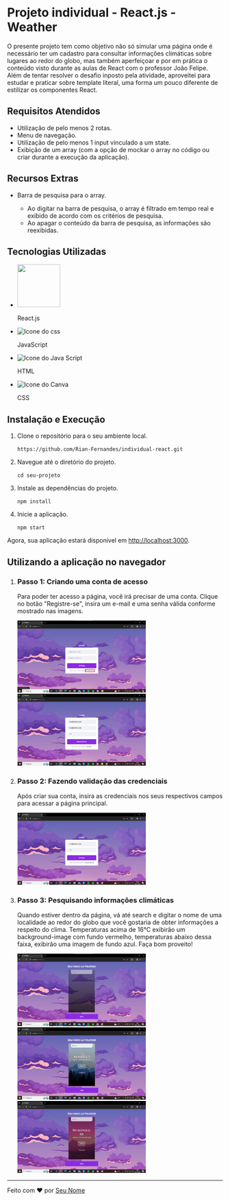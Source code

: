 <!DOCTYPE html>
<html lang="en">
<head>
    <meta charset="UTF-8">
    <meta name="viewport" content="width=device-width, initial-scale=1.0">
</head>
<body>
    <h1>Projeto individual - React.js - Weather</h1>
    <p>O presente projeto tem como objetivo não só simular uma página onde é necessário ter um cadastro para consultar informações climáticas sobre lugares ao redor do globo, mas também aperfeiçoar e por em prática o conteúdo visto durante as aulas de React com o professor João Felipe. Além de tentar resolver o desafio inposto pela atividade, aproveitei para estudar e praticar sobre template literal, uma forma um pouco diferente de estilizar os componentes React.</p>
    <h2>Requisitos Atendidos</h2>
    <ul>
        <li>Utilização de pelo menos 2 rotas.</li>
        <li>Menu de navegação.</li>
        <li>Utilização de pelo menos 1 input vinculado a um state.</li>
        <li>Exibição de um array (com a opção de mockar o array no código ou criar durante a execução da aplicação).</li>
    </ul>
    <h2>Recursos Extras</h2>
    <ul>
        <li>Barra de pesquisa para o array.</li>
        <ul>
            <li>Ao digitar na barra de pesquisa, o array é filtrado em tempo real e exibido de acordo com os critérios de pesquisa.</li>
            <li>Ao apagar o conteúdo da barra de pesquisa, as informações são reexibidas.</li>
        </ul>
    </ul>
    <h2>Tecnologias Utilizadas</h2>
    <ul>
    <li><img src="https://miro.medium.com/v2/resize:fit:960/1*h7GMfvHKvLPkynG9NvULJw.gif" width="100" height="100">
        <p>React.js</p>
    </li>
    <li><img src="https://cdn.hashnode.com/res/hashnode/image/upload/v1622432919395/OStnZ-nKh.gif?auto=format,compress&gif-q=60&format=webm" alt="Icone do css" width="100" height="100">
        <p>JavaScript</p>
    </li>
    <li><img src="https://user-images.githubusercontent.com/74038190/238200426-29fd6286-4e7b-4d6c-818f-c4765d5e39a9.gif" alt="Icone do Java Script" width="100" height="100">
        <p>HTML</p>
    </li>  
     <li><img src="https://codewithtech.com/user-assets/img/icon/css-gif.gif" alt="Icone do Canva" width="100" height="100">
        <p>CSS</p>
    </li>  
</ul>
    <h2>Instalação e Execução</h2>
    <ol>
        <li>Clone o repositório para o seu ambiente local.</li>
        <pre><code>https://github.com/Rian-Fernandes/individual-react.git</code></pre>
        <li>Navegue até o diretório do projeto.</li>
        <pre><code>cd seu-projeto</code></pre>
        <li>Instale as dependências do projeto.</li>
        <pre><code>npm install</code></pre>
        <li>Inicie a aplicação.</li>
        <pre><code>npm start</code></pre>
    </ol>
    <p>Agora, sua aplicação estará disponível em <a href="http://localhost:3000">http://localhost:3000</a>.</p>
    <h2>Utilizando a aplicação no navegador</h2>
   <ol>
    <li>
        <h3>Passo 1: Criando uma conta de acesso</h3>
        <p>
            Para poder ter acesso a página, você irá precisar de uma conta. Clique no botão "Registre-se", insira um e-mail e uma senha válida conforme mostrado nas imagens.
        </p>
        <img src="/images_readme/step1.png" alt="" width="300">
        <img src="/images_readme/step1-1.png" alt="" width="300">
    </li>
    <li>
        <h3>Passo 2: Fazendo validação das credenciais</h3>
        <p>
            Após criar sua conta, insira as credenciais nos seus respectivos campos para acessar a página principal.
        </p>
        <img src="/images_readme/step2.png" alt="" width="300">
    </li>
       <li>
        <h3>Passo 3: Pesquisando informações climáticas</h3>
        <p>
            Quando estiver dentro da página, vá até search e digitar o nome de uma localidade ao redor do globo que você gostaria de obter informações a respeito do clima. Temperaturas acima de 16°C exibirão um background-image com fundo vermelho, temperaturas abaixo dessa faixa, exibirão uma imagem de fundo azul. Faça bom proveito!
        </p>
        <img src="/images_readme/step3.png" alt="" width="300">
        <img src="/images_readme/step4.png" alt="" width="300">
        <img src="/images_readme/step5.png" alt="" width="300">
    </li>
</ol>
    <hr>
    <p>Feito com ❤️ por <a href="https://github.com/seu-usuario">Seu Nome</a></p>
</body>
</html>
